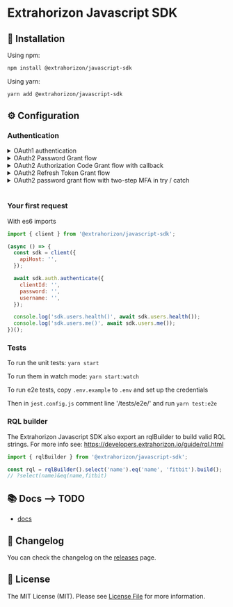 # Extrahorizon Javascript SDK

## 🧙 Installation

Using npm:

```sh
npm install @extrahorizon/javascript-sdk
```

Using yarn:

```sh
yarn add @extrahorizon/javascript-sdk
```

## ⚙️ Configuration

### Authentication

<details>
    <summary>OAuth1 authentication</summary>

```js
import { client } from '@extrahorizon/javascript-sdk';

const sdk = client({
  apiHost: 'dev.fibricheck.com',
});

await sdk.auth.authenticate({
  consumerKey: '',
  consumerSecret: '',
  tokenKey: '',
  tokenSecret: '',
});
```

</details>

<details>
    <summary>OAuth2 Password Grant flow</summary>

```js
import { client } from '@extrahorizon/javascript-sdk';

const sdk = client({
  apiHost: '',
});

await sdk.auth.authenticate({
  clientId: '',
  password: '',
  username: '',
});
```

</details>

<details>
    <summary>OAuth2 Authorization Code Grant flow with callback</summary>

```js
import { client } from '@extrahorizon/javascript-sdk';

const sdk = client({
  apiHost: '',
  freshTokensCallback: tokenData => {
    localStorage.setItem('tokenData', tokenData);
  },
});

await sdk.auth.authenticate({
  clientId: '',
  code: '',
  redirectUri: '',
});
```

</details>

<details>
    <summary>OAuth2 Refresh Token Grant flow</summary>

```js
import { client } from '@extrahorizon/javascript-sdk';

const sdk = client({
  apiHost: '',
});

await sdk.auth.authenticate({
  refreshToken: '',
});
```

</details>

<details>
    <summary>OAuth2 password grant flow with two-step MFA in try / catch</summary>

```js
import { client, MfaRequiredError } from '@extrahorizon/javascript-sdk';

const sdk = client({
  apiHost: '',
});

try {
  await sdk.auth.authenticate({
    clientId: '',
    password: '',
    username: '',
  });
} catch (error) {
  if (error instanceof MfaRequiredError) {
    const { mfa } = error.response;

    // Your logic to request which method the user want to use in case of multiple methods
    const methodId = mfa.methods[0].id;

    await sdk.auth.confirmMfa({
      token: mfa.token,
      methodId,
      code: '', // code from ie. Google Authenticator
    });
  }
}
```

</details>

<br>

### Your first request

With es6 imports

```js
import { client } from '@extrahorizon/javascript-sdk';

(async () => {
  const sdk = client({
    apiHost: '',
  });

  await sdk.auth.authenticate({
    clientId: '',
    password: '',
    username: '',
  });

  console.log('sdk.users.health()', await sdk.users.health());
  console.log('sdk.users.me()', await sdk.users.me());
})();
```

### Tests

To run the unit tests: `yarn start`

To run them in watch mode: `yarn start:watch`

To run e2e tests, copy `.env.example` to `.env` and set up the credentials

Then in `jest.config.js` comment line '/tests/e2e/' and run `yarn test:e2e`

### RQL builder

The Extrahorizon Javascript SDK also export an rqlBuilder to build valid RQL strings. For more info see: https://developers.extrahorizon.io/guide/rql.html

```ts
import { rqlBuilder } from '@extrahorizon/javascript-sdk';

const rql = rqlBuilder().select('name').eq('name', 'fitbit').build();
// ?select(name)&eq(name,fitbit)
```

## 📚 Docs --> TODO

- [docs](https://extraHorizon.github.io/javascript-sdk/)

## 📝 Changelog

You can check the changelog on the [releases](https://github.com/ExtraHorizon/javascript-sdk/releases) page.

## 🔑 License

The MIT License (MIT). Please see [License File](/LICENSE) for more information.
